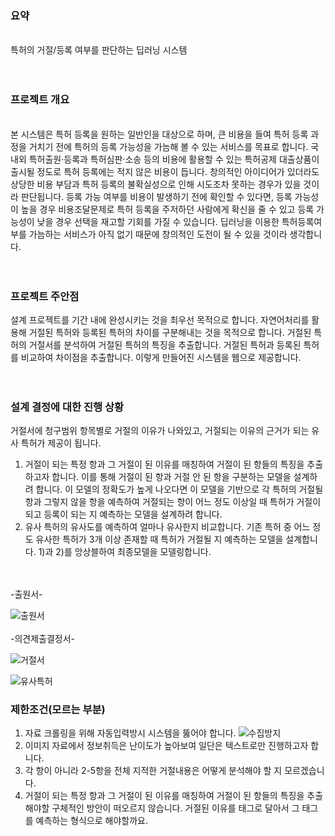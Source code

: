 ### 요약
<br> 
특허의 거절/등록 여부를 판단하는 딥러닝 시스템
<br>
<br>
<br>

### 프로젝트 개요
<br>
본 시스템은 특허 등록을 원하는 일반인을 대상으로 하며, 큰 비용을 들여 특허 등록 과정을 거치기 전에 특허의 등록 가능성을 가늠해 볼 수 있는 서비스를 목표로 합니다. 국내외 특허출원·등록과 특허심판·소송 등의 비용에 활용할 수 있는 특허공제 대출상품이 출시될 정도로 특허 등록에는 적지 않은 비용이 듭니다. 창의적인 아이디어가 있더라도 상당한 비용 부담과 특허 등록의 불확실성으로 인해 시도조차 못하는 경우가 있을 것이라 판단됩니다. 등록 가능 여부를 비용이 발생하기 전에 확인할 수 있다면, 등록 가능성이 높을 경우 비용조달문제로 특허 등록을 주저하던 사람에게 확신을 줄 수 있고 등록 가능성이 낮을 경우 선택을 재고할 기회를 가질 수 있습니다. 딥러닝을 이용한 특허등록여부를 가늠하는 서비스가 아직 없기 때문에 창의적인 도전이 될 수 있을 것이라 생각합니다.
<br>
<br>
<br>

### 프로젝트 주안점
설계 프로젝트를 기간 내에 완성시키는 것을 최우선 목적으로 합니다. 자연어처리를 활용해 거절된 특허와 등록된 특허의 차이를 구분해내는 것을 목적으로 합니다. 거절된 특허의 거절서를 분석하여 거절된 특허의 특징을 추출합니다. 거절된 특허과 등록된 특허를 비교하여 차이점을 추출합니다. 이렇게 만들어진 시스템을 웹으로 제공합니다. 
<br>
<br>
<br>

### 설계 결정에 대한 진행 상황
거절서에 청구범위 항목별로 거절의 이유가 나와있고, 거절되는 이유의 근거가 되는 유사 특허가 제공이 됩니다.<br>
1) 거절이 되는 특정 항과 그 거절이 된 이유를 매칭하여 거절이 된 항들의 특징을 추출하고자 합니다. 이를 통해 거절이 된 항과 거절 안 된 항을 구분하는 모델을 설계하려 합니다. 이 모델의 정확도가 높게 나오다면 이 모델을 기반으로 각 특허의 거절될 항과 그렇지 않을 항을 예측하여 거절되는 항이 어느 정도 이상일 때 특허가 거절이 되고 등록이 되는 지 예측하는 모델을 설계하려 합니다. <br>
2) 유사 특허의 유사도를 예측하여 얼마나 유사한지 비교합니다. 기존 특허 중 어느 정도 유사한 특허가 3개 이상 존재할 때 특허가 거절될 지 예측하는 모델을 설계합니다. 
1)과 2)를 앙상블하여 최종모델을 모델링합니다. 
<br>
<br>
-출원서-

![출원서](https://github.com/datacampus-team2/project/blob/master/idea/%EC%B6%9C%EC%9B%90%EC%84%9C.PNG)
<br>
<br>
-의견제출결정서-<br>

![거절서](https://github.com/datacampus-team2/project/blob/master/idea/%EC%B2%AD%EA%B5%AC%ED%95%AD.PNG)

![유사특허](https://github.com/datacampus-team2/project/blob/master/idea/%EC%9C%A0%EC%82%AC%ED%8A%B9%ED%97%88.PNG)


### 제한조건(모르는 부분)
1) 자료 크롤링을 위해 자동입력방시 시스템을 뚫어야 합니다.
![수집방지](https://github.com/datacampus-team2/project/blob/master/idea/%EC%88%98%EC%A7%91%EB%B0%A9%EC%A7%80.PNG)
2) 이미지 자료에서 정보취득은 난이도가 높아보여 일단은 텍스트로만 진행하고자 합니다.
3) 각 항이 아니라 2-5항을 전체 지적한 거절내용은 어떻게 분석해야 할 지 모르겠습니다. 
4) 거절이 되는 특정 항과 그 거절이 된 이유를 매칭하여 거절이 된 항들의 특징을 추출해야할 구체적인 방안이 떠오르지 않습니다. 거절된 이유를 태그로 달아서 그 태그를 예측하는 형식으로 해야할까요. 
<br>
<br>
<br>
